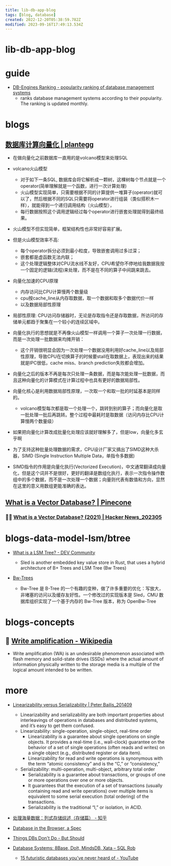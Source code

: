 ```yaml
---
title: lib-db-app-blog
tags: [blog, database]
created: 2022-12-20T05:38:59.782Z
modified: 2023-09-16T17:49:13.534Z
---
```


# lib-db-app-blog

# guide

- [DB-Engines Ranking - popularity ranking of database management systems](https://db-engines.com/en/ranking)
  - ranks database management systems according to their popularity. The ranking is updated monthly.
# blogs

## [数据库计算向量化 | plantegg](https://plantegg.github.io/2021/11/26/%E6%95%B0%E6%8D%AE%E5%BA%93%E8%AE%A1%E7%AE%97%E5%90%91%E9%87%8F%E5%8C%96/)

- 在做向量化之前数据库一直用的是volcano模型来处理SQL
- volcano火山模型
  - 对于如下一条SQL, 数据库会将它解析成一颗树，这棵树每个节点就是一个operator(简单理解就是一个函数，进行一次计算处理)
  - 火山模型实现简单，只需要根据不同的计算提供一堆算子(operator)就可以了，然后根据不同的SQL只需要将operator进行组装（类似搭积木一样），就能得到一个递归调用结构（火山模型），
  - 每行数据按照这个调用逻辑经过每个operator进行嵌套处理就得到最终结果。
- 火山模型不但实现简单，框架结构性也非常好容易扩展。
- 但是火山模型效率不高:
  - 每个operator拆分必须到最小粒度，导致嵌套调用过多过深；
  - 嵌套都是虚函数无法内联；
  - 这个处理逻辑整体对CPU流水线不友好，CPU希望你不停地给我数据我按一个固定的逻辑(流程)来处理，而不是在不同的算子中间跳来跳去。

- 向量化加速的CPU原理
  - 内存访问比CPU计算慢两个数量级
  - cpu按cache_line从内存取数据，取一个数据和取多个数据代价一样
  - 以及数据局部性原理
- 局部性原理: CPU访问存储器时，无论是存取指令还是存取数据，所访问的存储单元都趋于聚集在一个较小的连续区域中。 

- 向量化执行的思想就是不再像火山模型一样调用一个算子一次处理一行数据，而是一次处理一批数据来均摊开销：
  - 这个开销很明显会因为一次处理一个数据没用利用好cache_line以及局部性原理，导致CPU在切换算子的时候要stall在取数据上，表现出来的结果就是IPC很低，cache miss、branch prediction失败都会增加。
- 向量化之后的版本不再是每次只处理一条数据，而是每次能处理一批数据，而且这种向量化的计算模式在计算过程中也具有更好的数据局部性。
- 向量化核心是利用数据局部性原理，一次取一个和取一批的时延基本是同样的。
  - volcano模型每次都是取一个处理一个，跳转到别的算子；而向量化是取一批处理一批后再跳转。整个过程中最耗时是取数据（访问内存比CPU计算慢两个数量级）
- 如果把向量化计算改成批量化处理应该就好理解多了，但是low，向量化多玄乎啊
- 为了支持这种批量处理数据的需求，CPU设计厂家又搞出了SIMD这种大杀器，SIMD (Single Instruction Multiple Data，单指令多数据)
- SIMD指令的作用是向量化执行(Vectorized Execution)，中文通常翻译成向量化，但是这个词并不是很好，更好的翻译是数组化执行，表示一次指令操作数组中的多个数据，而不是一次处理一个数据；向量则代表有数值和方向，显然在这里的意义用数组更能准确的表达。

## [What is a Vector Database? | Pinecone](https://www.pinecone.io/learn/vector-database/)

### 👥🔥 [What is a Vector Database? (2021) | Hacker News_202305](https://news.ycombinator.com/item?id=35826929)

# blogs-data-model-lsm/btree
- [What is a LSM Tree? - DEV Community](https://dev.to/creativcoder/what-is-a-lsm-tree-3d75)
  - Sled is another embedded key value store in Rust, that uses a hybrid architecture of B+ Trees and LSM Tree (Bw Trees)

- [Bw-Trees](https://sinsay.github.io/db/chapter_6_6_bw_trees.html)
  - Bw-Tree 是 B-Tree 的一个有趣的变种，做了许多重要的优化：写放大，非堵塞的访问以及缓存友好性。一个修改过的实现版本是 Sled，CMU 数据库组织实现了一个基于内存的 Bw-Tree 版本，称为 OpenBw-Tree
# blogs-concepts

## 🧩 [Write amplification - Wikipedia](https://en.wikipedia.org/wiki/Write_amplification)

- Write amplification (WA) is an undesirable phenomenon associated with flash memory and solid-state drives (SSDs) where the actual amount of information physically written to the storage media is a multiple of the logical amount intended to be written.
# more
- [Linearizability versus Serializability | Peter Bailis_201409](http://www.bailis.org/blog/linearizability-versus-serializability/)
  - Linearizability and serializability are both important properties about interleavings of operations in databases and distributed systems, and it’s easy to get them confused.
  - Linearizability: single-operation, single-object, real-time order
    - Linearizability is a guarantee about single operations on single objects. It provides a real-time (i.e., wall-clock) guarantee on the behavior of a set of single operations (often reads and writes) on a single object (e.g., distributed register or data item).
    - Linearizability for read and write operations is synonymous with the term “atomic consistency” and is the “C,” or “consistency,” 
  - Serializability: multi-operation, multi-object, arbitrary total order
    - Serializability is a guarantee about transactions, or groups of one or more operations over one or more objects. 
    - It guarantees that the execution of a set of transactions (usually containing read and write operations) over multiple items is equivalent to some serial execution (total ordering) of the transactions.
    - Serializability is the traditional “I,” or isolation, in ACID.

- [处理海量数据：列式存储综述（存储篇） - 知乎](https://zhuanlan.zhihu.com/p/35622907)

- [Database in the Browser, a Spec](https://stopa.io/post/279)

- [Things DBs Don't Do - But Should](https://www.thenile.dev/blog/things-dbs-dont-do)

- [Database Systems: 8Base, Dolt, MindsDB, Xata – SQL Rob](https://sqlrob.com/2023/04/17/database-systems-8base-dolt-mindsdb-xata/)
  - [15 futuristic databases you’ve never heard of - YouTube](https://www.youtube.com/watch?v=jb2AvF8XzII)
